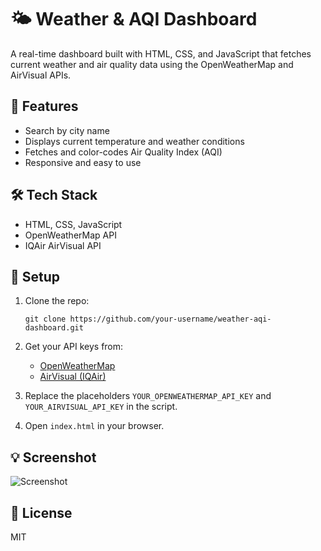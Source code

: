 # 🌤️ Weather & AQI Dashboard

A real-time dashboard built with HTML, CSS, and JavaScript that fetches current weather and air quality data using the OpenWeatherMap and AirVisual APIs.

## 📌 Features
- Search by city name
- Displays current temperature and weather conditions
- Fetches and color-codes Air Quality Index (AQI)
- Responsive and easy to use

## 🛠️ Tech Stack
- HTML, CSS, JavaScript
- OpenWeatherMap API
- IQAir AirVisual API

## 🚀 Setup

1. Clone the repo:
   ```
   git clone https://github.com/your-username/weather-aqi-dashboard.git
   ```

2. Get your API keys from:
   - [OpenWeatherMap](https://openweathermap.org/api)
   - [AirVisual (IQAir)](https://www.iqair.com/world-air-quality)

3. Replace the placeholders `YOUR_OPENWEATHERMAP_API_KEY` and `YOUR_AIRVISUAL_API_KEY` in the script.

4. Open `index.html` in your browser.

## 💡 Screenshot

![Screenshot](screenshot.png)

## 📄 License
MIT
